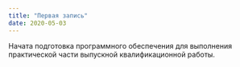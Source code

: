 ```yaml
---
title: "Первая запись"
date: 2020-05-03
---
```


Начата подготовка программного обеспечения для выполнения практической части выпускной квалификационной работы.

